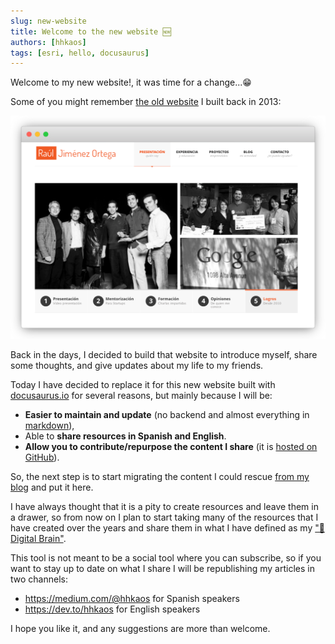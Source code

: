 ```yaml
---
slug: new-website
title: Welcome to the new website 🆕
authors: [hhkaos]
tags: [esri, hello, docusaurus]
---
```


Welcome to my new website!, it was time for a change...😁

Some of you might remember [the old website](http://web.archive.org/web/20160322140938/http://rauljimenez.info/) I built back in 2013:

[![Screenshot of rauljimenez.info old website](./rauljimenez.info.png)](http://web.archive.org/web/20160322140938/http://rauljimenez.info/)

Back in the days, I decided to build that website to introduce myself, share some thoughts, and give updates about my life to my friends.

Today I have decided to replace it for this new website built with [docusaurus.io](https://docusaurus.io/) for several reasons, but mainly because I will be:
* **Easier to maintain and update** (no backend and almost everything in [markdown](https://en.wikipedia.org/wiki/Markdown)),
* Able to **share resources in Spanish and English**.
* **Allow you to contribute/repurpose the content I share** (it is [hosted on GitHub](https://github.com/hhkaos/hhkaos.github.io)).

So, the next step is to start migrating the content I could rescue [from my blog](https://blog.rauljimenez.info/) and put it here.

I have always thought that it is a pity to create resources and leave them in a drawer, so from now on I plan to start taking many of the resources that I have created over the years and share them in what I have defined as my ["🧠 Digital Brain"](/docs/digital-brain).

This tool is not meant to be a social tool where you can subscribe, so if you want to stay up to date on what I share I will be republishing my articles in two channels:
* https://medium.com/@hhkaos for Spanish speakers
* https://dev.to/hhkaos for English speakers

I hope you like it, and any suggestions are more than welcome.